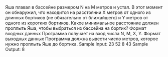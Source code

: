 Яша плавал в бассейне размером N на M метров и устал. В этот момент он обнаружил, что находится на расстоянии X метров от одного из длинных бортиков (не обязательно от ближайшего) и Y метров от одного из коротких бортиков. Какое минимальное расстояние должен проплыть Яша, чтобы выбраться из бассейна на бортик?
Формат входных данных
Программа получает на вход числа N, M, X, Y.
Формат выходных данных
Программа должна вывести число метров, которое нужно проплыть Яше до бортика.
Sample Input:
23
52
8
43
Sample Output:
8